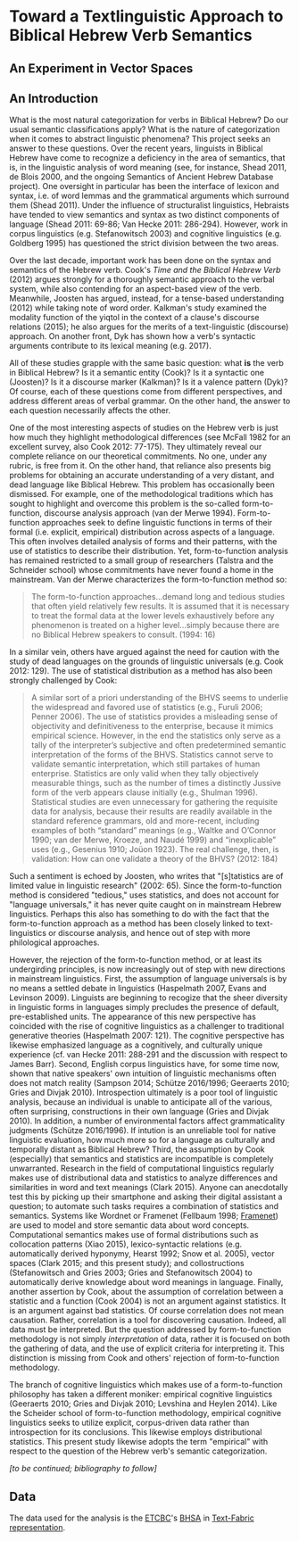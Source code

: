 # Toward a Textlinguistic Approach to Biblical Hebrew Verb Semantics 
## An Experiment in Vector Spaces

## An Introduction
What is the most natural categorization for verbs in Biblical Hebrew? Do our usual semantic classifications apply? What is the nature of categorization when it comes to abstract linguistic phenomena? This project seeks an answer to these questions. Over the recent years, linguists in Biblical Hebrew have come to recognize a deficiency in the area of semantics, that is, in the linguistic analysis of word meaning (see, for instance, Shead 2011, de Blois 2000, and the ongoing Semantics of Ancient Hebrew Database project). One oversight in particular has been the interface of lexicon and syntax, i.e. of word lemmas and the grammatical arguments which surround them (Shead 2011). Under the influence of structuralist linguistics, Hebraists have tended to view semantics and syntax as two distinct components of language (Shead 2011: 69-86; Van Hecke 2011: 286-294). However, work in corpus linguistics (e.g. Stefanowitsch 2003) and cognitive linguistics (e.g. Goldberg 1995) has questioned the strict division between the two areas. 

Over the last decade, important work has been done on the syntax and semantics of the Hebrew verb. Cook's *Time and the Biblical Hebrew Verb* (2012) argues strongly for a thoroughly semantic approach to the verbal system, while also contending for an aspect-based view of the verb. Meanwhile, Joosten has argued, instead, for a tense-based understanding (2012) while taking note of word order. Kalkman's study examined the modality function of the yiqtol in the context of a clause's discourse relations (2015); he also argues for the merits of a text-linguistic (discourse) approach. On another front, Dyk has shown how a verb's syntactic arguments contribute to its lexical meaning (e.g. 2017).

All of these studies grapple with the same basic question: what **is** the verb in Biblical Hebrew? Is it a semantic entity (Cook)? Is it a syntactic one (Joosten)? Is it a discourse marker (Kalkman)? Is it a valence pattern (Dyk)? Of course, each of these questions come from different perspectives, and address different areas of verbal grammar. On the other hand, the answer to each question necessarily affects the other.

One of the most interesting aspects of studies on the Hebrew verb is just how much they highlight methodological differences (see McFall 1982 for an excellent survey, also Cook 2012: 77-175). They ultimately reveal our complete reliance on our theoretical commitments. No one, under any rubric, is free from it. On the other hand, that reliance also presents big problems for obtaining an accurate understanding of a very distant, and dead language like Biblical Hebrew. This problem has occasionally been dismissed. For example, one of the methodological traditions which has sought to highlight and overcome this problem is the so-called form-to-function, discourse analysis approach (van der Merwe 1994). Form-to-function approaches seek to define linguistic functions in terms of their formal (i.e. explicit, empirical) distribution across aspects of a language. This often involves detailed analysis of forms and their patterns, with the use of statistics to describe their distribution. Yet, form-to-function analysis has remained restricted to a small group of researchers (Talstra and the Schneider school) whose commitments have never found a home in the mainstream. Van der Merwe characterizes the form-to-function method so:

> The form-to-function approaches...demand long and tedious studies that often yield relatively few results. It is assumed that it is necessary to treat the formal data at the lower levels exhaustively before any phenomenon is treated on a higher level...simply because there are no Biblical Hebrew speakers to consult. (1994: 16)

In a similar vein, others have argued against the need for caution with the study of dead languages on the grounds of linguistic universals (e.g. Cook 2012: 129). The use of statistical distribution as a method has also been strongly challenged by Cook: 

> A similar sort of a priori understanding of the BHVS seems to underlie the widespread and favored use of statistics (e.g., Furuli 2006; Penner 2006). The use of statistics provides a misleading sense of objectivity and definitiveness to the enterprise, because it mimics empirical science. However, in the end the statistics only serve as a tally of the interpreter’s subjective and often predetermined semantic interpretation of the forms of the BHVS. Statistics cannot serve to validate semantic interpretation, which still partakes of human enterprise. Statistics are only valid when they tally objectively measurable things, such as the number of times a distinctly Jussive form of the verb appears clause initially (e.g., Shulman 1996). Statistical studies are even unnecessary for gathering the requisite data for analysis, because their results are readily available in the standard reference grammars, old and more-recent, including examples of both “standard” meanings (e.g., Waltke and O’Connor 1990; van der Merwe, Kroeze, and Naudé 1999) and “inexplicable” uses (e.g., Gesenius 1910; Joüon 1923). The real challenge, then, is validation: How can one validate a theory of the BHVS? (2012: 184)

Such a sentiment is echoed by Joosten, who writes that "[s]tatistics are of limited value in linguistic research" (2002: 65). Since the form-to-function method is considered "tedious," uses statistics, and does not account for "language universals," it has never quite caught on in mainstream Hebrew linguistics. Perhaps this also has something to do with the fact that the form-to-function approach as a method has been closely linked to text-linguistics or discourse analysis, and hence out of step with more philological approaches. 

However, the rejection of the form-to-function method, or at least its undergirding principles, is now increasingly out of step with new directions in mainstream linguistics. First, the assumption of language universals is by no means a settled debate in linguistics (Haspelmath 2007, Evans and Levinson 2009). Linguists are beginning to recogize that the sheer diversity in linguistic forms in languages simply precludes the presence of default, pre-established units. The appearance of this new perspective has coincided with the rise of cognitive linguistics as a challenger to traditional generative theories (Haspelmath 2007: 121). The cognitive perspective has likewise emphasized language as a cognitively, and culturally unique experience (cf. van Hecke 2011: 288-291 and the discussion with respect to James Barr). Second, English corpus linguistics have, for some time now, shown that native speakers' own intuition of linguistic mechanisms often does not match reality (Sampson 2014; Schütze 2016/1996; Geeraerts 2010; Gries and Divjak 2010). Introspection ultimately is a poor tool of linguistic analysis, because an individual is unable to anticipate all of the various, often surprising, constructions in their own language (Gries and Divjak 2010). In addition, a number of environmental factors affect grammaticality judgments (Schütze 2016/1996). If intution is an unreliable tool for native linguistic evaluation, how much more so for a language as culturally and temporally distant as Biblical Hebrew? Third, the assumption by Cook (especially) that semantics and statistics are incompatible is completely unwarranted. Research in the field of computational linguistics regularly makes use of distributional data and statistics to analyze differences and similarities in word and text meanings (Clark 2015). Anyone can anecdotally test this by picking up their smartphone and asking their digital assistant a question; to automate such tasks requires a combination of statistics and semantics. Systems like Wordnet or Framenet (Fellbaum 1998; [Framenet](https://framenet.icsi.berkeley.edu)) are used to model and store semantic data about word concepts. Computational semantics makes use of formal distributions such as collocation patterns (Xiao 2015), lexico-syntactic relations (e.g. automatically derived hyponymy, Hearst 1992; Snow et al. 2005), vector spaces (Clark 2015; and this present study); and collostructions (Stefanowitsch and Gries 2003; Gries and Stefanowitsch 2004) to automatically derive knowledge about word meanings in language. Finally, another assertion by Cook, about the assumption of correlation between a statistic and a function (Cook 2004) is not an argument against statistics. It is an argument against bad statistics. Of course correlation does not mean causation. Rather, correlation is a tool for discovering causation. Indeed, all data must be interpreted. But the question addressed by form-to-function methodology is not simply *interpretation* of data, rather it is focused on both the gathering of data, and the use of explicit criteria for interpreting it. This distinction is missing from Cook and others' rejection of form-to-function methodology.

The branch of cognitive linguistics which makes use of a form-to-function philosophy has taken a different moniker: empirical cognitive linguistics (Geeraerts 2010; Gries and Divjak 2010; Levshina and Heylen 2014). Like the Scheider school of form-to-function methodology, empirical cognitive linguistics seeks to utilize explicit, corpus-driven data rather than introspection for its conclusions. This likewise employs distributional statistics. This present study likewise adopts the term "empirical" with respect to the question of the Hebrew verb's semantic categorization.

*[to be continued; bibliography to follow]*   

## Data
The data used for the analysis is the [ETCBC](http://www.etcbc.nl)'s [BHSA](https://github.com/ETCBC/bhsa) in [Text-Fabric representation](https://github.com/Dans-labs/text-fabric/wiki). 


